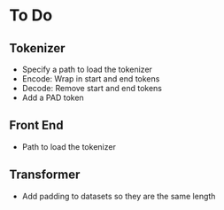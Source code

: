 # To Do

## Tokenizer
* Specify a path to load the tokenizer
* Encode: Wrap in start and end tokens
* Decode: Remove start and end tokens
* Add a PAD token

## Front End
* Path to load the tokenizer

## Transformer
* Add padding to datasets so they are the same length
